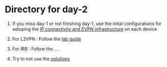 # Directory for day-2

1. If you miss day-1 or not finishing day-1, use the inital configurations for setuping the [IP connectivity and EVPN infrastructure](https://github.com/krikoon73/VXLAN-EVPN/tree/master/TRAINING/day-2/initial_conf) on each device

2. For L2VPN : Follow the [lab guide](https://github.com/krikoon73/VXLAN-EVPN/blob/master/TRAINING/day-2/lab_guides/ADC_day2_EVPN_L2VPN_lab_guide.md)

3. For IRB : Follow the ....

4. Try to not use the [solutions](https://github.com/krikoon73/VXLAN-EVPN/tree/master/TRAINING/day-2/solutions)